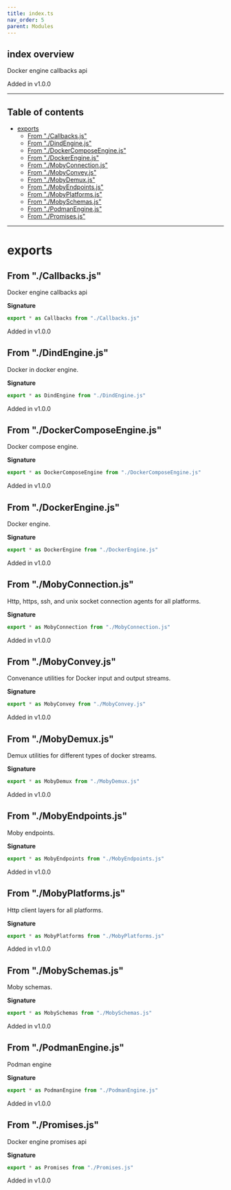 ```yaml
---
title: index.ts
nav_order: 5
parent: Modules
---
```


## index overview

Docker engine callbacks api

Added in v1.0.0

---

<h2 class="text-delta">Table of contents</h2>

- [exports](#exports)
  - [From "./Callbacks.js"](#from-callbacksjs)
  - [From "./DindEngine.js"](#from-dindenginejs)
  - [From "./DockerComposeEngine.js"](#from-dockercomposeenginejs)
  - [From "./DockerEngine.js"](#from-dockerenginejs)
  - [From "./MobyConnection.js"](#from-mobyconnectionjs)
  - [From "./MobyConvey.js"](#from-mobyconveyjs)
  - [From "./MobyDemux.js"](#from-mobydemuxjs)
  - [From "./MobyEndpoints.js"](#from-mobyendpointsjs)
  - [From "./MobyPlatforms.js"](#from-mobyplatformsjs)
  - [From "./MobySchemas.js"](#from-mobyschemasjs)
  - [From "./PodmanEngine.js"](#from-podmanenginejs)
  - [From "./Promises.js"](#from-promisesjs)

---

# exports

## From "./Callbacks.js"

Docker engine callbacks api

**Signature**

```ts
export * as Callbacks from "./Callbacks.js"
```

Added in v1.0.0

## From "./DindEngine.js"

Docker in docker engine.

**Signature**

```ts
export * as DindEngine from "./DindEngine.js"
```

Added in v1.0.0

## From "./DockerComposeEngine.js"

Docker compose engine.

**Signature**

```ts
export * as DockerComposeEngine from "./DockerComposeEngine.js"
```

Added in v1.0.0

## From "./DockerEngine.js"

Docker engine.

**Signature**

```ts
export * as DockerEngine from "./DockerEngine.js"
```

Added in v1.0.0

## From "./MobyConnection.js"

Http, https, ssh, and unix socket connection agents for all platforms.

**Signature**

```ts
export * as MobyConnection from "./MobyConnection.js"
```

Added in v1.0.0

## From "./MobyConvey.js"

Convenance utilities for Docker input and output streams.

**Signature**

```ts
export * as MobyConvey from "./MobyConvey.js"
```

Added in v1.0.0

## From "./MobyDemux.js"

Demux utilities for different types of docker streams.

**Signature**

```ts
export * as MobyDemux from "./MobyDemux.js"
```

Added in v1.0.0

## From "./MobyEndpoints.js"

Moby endpoints.

**Signature**

```ts
export * as MobyEndpoints from "./MobyEndpoints.js"
```

Added in v1.0.0

## From "./MobyPlatforms.js"

Http client layers for all platforms.

**Signature**

```ts
export * as MobyPlatforms from "./MobyPlatforms.js"
```

Added in v1.0.0

## From "./MobySchemas.js"

Moby schemas.

**Signature**

```ts
export * as MobySchemas from "./MobySchemas.js"
```

Added in v1.0.0

## From "./PodmanEngine.js"

Podman engine

**Signature**

```ts
export * as PodmanEngine from "./PodmanEngine.js"
```

Added in v1.0.0

## From "./Promises.js"

Docker engine promises api

**Signature**

```ts
export * as Promises from "./Promises.js"
```

Added in v1.0.0
